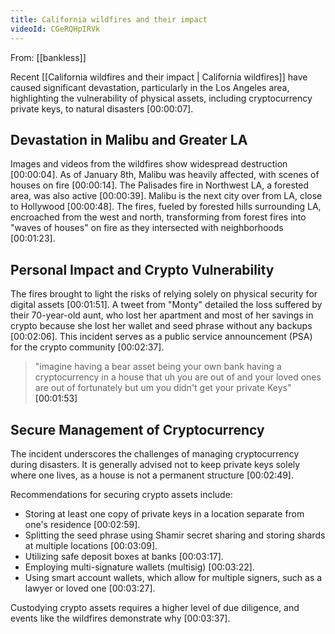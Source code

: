 ```yaml
---
title: California wildfires and their impact
videoId: CGeRQHpIRVk
---
```


From: [[bankless]] <br/> 

Recent [[California wildfires and their impact | California wildfires]] have caused significant devastation, particularly in the Los Angeles area, highlighting the vulnerability of physical assets, including cryptocurrency private keys, to natural disasters <a class="yt-timestamp" data-t="00:00:07">[00:00:07]</a>.

## Devastation in Malibu and Greater LA
Images and videos from the wildfires show widespread destruction <a class="yt-timestamp" data-t="00:00:04">[00:00:04]</a>. As of January 8th, Malibu was heavily affected, with scenes of houses on fire <a class="yt-timestamp" data-t="00:00:14">[00:00:14]</a>. The Palisades fire in Northwest LA, a forested area, was also active <a class="yt-timestamp" data-t="00:00:39">[00:00:39]</a>. Malibu is the next city over from LA, close to Hollywood <a class="yt-timestamp" data-t="00:00:48">[00:00:48]</a>. The fires, fueled by forested hills surrounding LA, encroached from the west and north, transforming from forest fires into "waves of houses" on fire as they intersected with neighborhoods <a class="yt-timestamp" data-t="00:01:23">[00:01:23]</a>.

## Personal Impact and Crypto Vulnerability
The fires brought to light the risks of relying solely on physical security for digital assets <a class="yt-timestamp" data-t="00:01:51">[00:01:51]</a>. A tweet from "Monty" detailed the loss suffered by their 70-year-old aunt, who lost her apartment and most of her savings in crypto because she lost her wallet and seed phrase without any backups <a class="yt-timestamp" data-t="00:02:06">[00:02:06]</a>. This incident serves as a public service announcement (PSA) for the crypto community <a class="yt-timestamp" data-t="00:02:37">[00:02:37]</a>.

> "imagine having a bear asset being your own bank having a cryptocurrency in a house that uh you are out of and your loved ones are out of fortunately but um you didn't get your private Keys" <a class="yt-timestamp" data-t="00:01:53">[00:01:53]</a>

## Secure Management of Cryptocurrency
The incident underscores the challenges of managing cryptocurrency during disasters. It is generally advised not to keep private keys solely where one lives, as a house is not a permanent structure <a class="yt-timestamp" data-t="00:02:49">[00:02:49]</a>.

Recommendations for securing crypto assets include:
*   Storing at least one copy of private keys in a location separate from one's residence <a class="yt-timestamp" data-t="00:02:59">[00:02:59]</a>.
*   Splitting the seed phrase using Shamir secret sharing and storing shards at multiple locations <a class="yt-timestamp" data-t="00:03:09">[00:03:09]</a>.
*   Utilizing safe deposit boxes at banks <a class="yt-timestamp" data-t="00:03:17">[00:03:17]</a>.
*   Employing multi-signature wallets (multisig) <a class="yt-timestamp" data-t="00:03:22">[00:03:22]</a>.
*   Using smart account wallets, which allow for multiple signers, such as a lawyer or loved one <a class="yt-timestamp" data-t="00:03:27">[00:03:27]</a>.

Custodying crypto assets requires a higher level of due diligence, and events like the wildfires demonstrate why <a class="yt-timestamp" data-t="00:03:37">[00:03:37]</a>.
